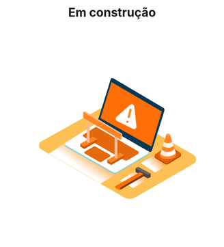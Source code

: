 <h1  align="center">Em construção</h1>
<div  align="center">
<img  src='github/Constructions.png' >
</div>